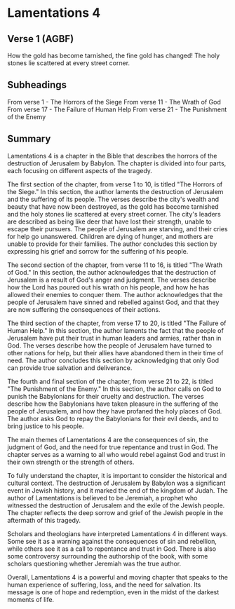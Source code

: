 # Lamentations 4

## Verse 1 (AGBF)

How the gold has become tarnished, the fine gold has changed! The holy stones lie scattered at every street corner.

## Subheadings

From verse 1 - The Horrors of the Siege
From verse 11 - The Wrath of God
From verse 17 - The Failure of Human Help
From verse 21 - The Punishment of the Enemy

## Summary

Lamentations 4 is a chapter in the Bible that describes the horrors of the destruction of Jerusalem by Babylon. The chapter is divided into four parts, each focusing on different aspects of the tragedy.

The first section of the chapter, from verse 1 to 10, is titled "The Horrors of the Siege." In this section, the author laments the destruction of Jerusalem and the suffering of its people. The verses describe the city's wealth and beauty that have now been destroyed, as the gold has become tarnished and the holy stones lie scattered at every street corner. The city's leaders are described as being like deer that have lost their strength, unable to escape their pursuers. The people of Jerusalem are starving, and their cries for help go unanswered. Children are dying of hunger, and mothers are unable to provide for their families. The author concludes this section by expressing his grief and sorrow for the suffering of his people.

The second section of the chapter, from verse 11 to 16, is titled "The Wrath of God." In this section, the author acknowledges that the destruction of Jerusalem is a result of God's anger and judgment. The verses describe how the Lord has poured out his wrath on his people, and how he has allowed their enemies to conquer them. The author acknowledges that the people of Jerusalem have sinned and rebelled against God, and that they are now suffering the consequences of their actions.

The third section of the chapter, from verse 17 to 20, is titled "The Failure of Human Help." In this section, the author laments the fact that the people of Jerusalem have put their trust in human leaders and armies, rather than in God. The verses describe how the people of Jerusalem have turned to other nations for help, but their allies have abandoned them in their time of need. The author concludes this section by acknowledging that only God can provide true salvation and deliverance.

The fourth and final section of the chapter, from verse 21 to 22, is titled "The Punishment of the Enemy." In this section, the author calls on God to punish the Babylonians for their cruelty and destruction. The verses describe how the Babylonians have taken pleasure in the suffering of the people of Jerusalem, and how they have profaned the holy places of God. The author asks God to repay the Babylonians for their evil deeds, and to bring justice to his people.

The main themes of Lamentations 4 are the consequences of sin, the judgment of God, and the need for true repentance and trust in God. The chapter serves as a warning to all who would rebel against God and trust in their own strength or the strength of others.

To fully understand the chapter, it is important to consider the historical and cultural context. The destruction of Jerusalem by Babylon was a significant event in Jewish history, and it marked the end of the kingdom of Judah. The author of Lamentations is believed to be Jeremiah, a prophet who witnessed the destruction of Jerusalem and the exile of the Jewish people. The chapter reflects the deep sorrow and grief of the Jewish people in the aftermath of this tragedy.

Scholars and theologians have interpreted Lamentations 4 in different ways. Some see it as a warning against the consequences of sin and rebellion, while others see it as a call to repentance and trust in God. There is also some controversy surrounding the authorship of the book, with some scholars questioning whether Jeremiah was the true author.

Overall, Lamentations 4 is a powerful and moving chapter that speaks to the human experience of suffering, loss, and the need for salvation. Its message is one of hope and redemption, even in the midst of the darkest moments of life.